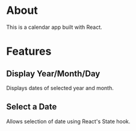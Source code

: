 # About

This is a calendar app built with React.

# Features

## Display Year/Month/Day

Displays dates of selected year and month.

## Select a Date

Allows selection of date using React's State hook.
